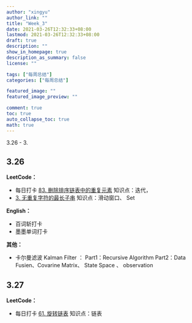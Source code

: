 ```yaml
---
author: "xingyu"
author_link: ""
title: "Week_3"
date: 2021-03-26T12:32:33+08:00
lastmod: 2021-03-26T12:32:33+08:00
draft: true
description: ""
show_in_homepage: true
description_as_summary: false
license: ""

tags: ["每周总结"]
categories: ["每周总结"]

featured_image: ""
featured_image_preview: ""

comment: true
toc: true
auto_collapse_toc: true
math: true
---
```


3.26 - 3.

<!--more-->

## 3.26

**LeetCode：**

* 每日打卡 [83. 删除排序链表中的重复元素](https://leetcode-cn.com/problems/remove-duplicates-from-sorted-list/)  知识点：迭代，
* [3. 无重复字符的最长子串](https://leetcode-cn.com/problems/longest-substring-without-repeating-characters/)  知识点：滑动窗口、 Set

**English：**

* 百词斩打卡
* 墨墨单词打卡

**其他：**

* 卡尔曼滤波 Kalman Filter ： Part1：Recursive Algorithm Part2：Data Fusien、Covarine Matrix、 State Space 、 observation

## 3.27

**LeetCode：**

* 每日打卡 [61. 旋转链表](https://leetcode-cn.com/problems/rotate-list/)  知识点：链表


